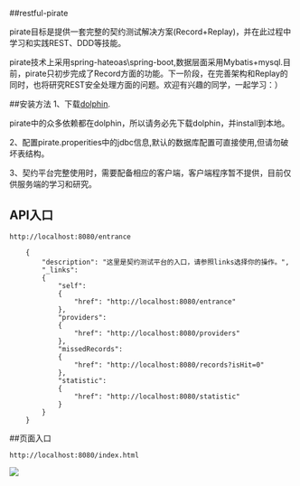 ##restful-pirate

pirate目标是提供一套完整的契约测试解决方案(Record+Replay)，并在此过程中学习和实践REST、DDD等技能。

pirate技术上采用spring-hateoas\spring-boot,数据层面采用Mybatis+mysql.目前，pirate只初步完成了Record方面的功能。下一阶段，在完善架构和Replay的同时，也将研究REST安全处理方面的问题。欢迎有兴趣的同学，一起学习：）


##安装方法
1、下载[dolphin](https://github.com/xubitao/dolphin).

   pirate中的众多依赖都在dolphin，所以请务必先下载dolphin，并install到本地。

2、配置pirate.properities中的jdbc信息,默认的数据库配置可直接使用,但请勿破坏表结构。

3、契约平台完整使用时，需要配备相应的客户端，客户端程序暂不提供，目前仅供服务端的学习和研究。
## API入口
```
http://localhost:8080/entrance
```
```
    {
        "description": "这里是契约测试平台的入口，请参照links选择你的操作。",
        "_links":
        {
            "self":
            {
                "href": "http://localhost:8080/entrance"
            },
            "providers":
            {
                "href": "http://localhost:8080/providers"
            },
            "missedRecords":
            {
                "href": "http://localhost:8080/records?isHit=0"
            },
            "statistic":
            {
                "href": "http://localhost:8080/statistic"
            }
        }
    }

```

##页面入口
```
http://localhost:8080/index.html
```

![](https://github.com/xubitao/readme/blob/master/src/main/java/cn/xubitao/readme/images/index.png?raw=true)  
